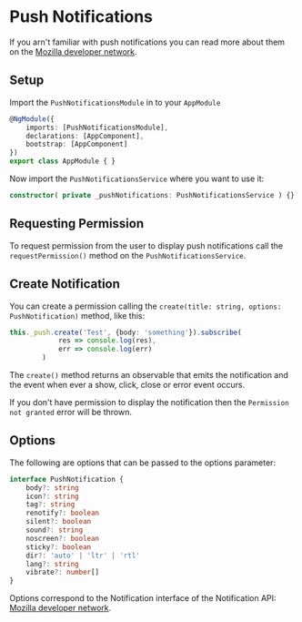 # Push Notifications 

If you arn't familiar with push notifications you can read more about them on the [Mozilla developer network](https://developer.mozilla.org/en-US/docs/Web/API/Notification).

## Setup

Import the `PushNotificationsModule` in to your `AppModule`
```ts
@NgModule({
    imports: [PushNotificationsModule],
    declarations: [AppComponent],
    bootstrap: [AppComponent]
})
export class AppModule { }
```

Now import the `PushNotificationsService` where you want to use it: 

```ts
constructor( private _pushNotifications: PushNotificationsService ) {}
```

## Requesting Permission

To request permission from the user to display push notifications call the `requestPermission()` method on the `PushNotificationsService`.

## Create Notification

You can create a permission calling the `create(title: string, options: PushNotification)` method, like this: 

```ts
this._push.create('Test', {body: 'something'}).subscribe(
            res => console.log(res),
            err => console.log(err)
        )
```

The `create()` method returns an observable that emits the notification and the event when ever a show, click, close or error event occurs.

If you don't have permission to display the notification then the `Permission not granted` error will be thrown.

## Options

The following are options that can be passed to the options parameter: 

```ts
interface PushNotification {
    body?: string
    icon?: string
    tag?: string
    renotify?: boolean
    silent?: boolean
    sound?: string
    noscreen?: boolean
    sticky?: boolean
    dir?: 'auto' | 'ltr' | 'rtl'
    lang?: string
    vibrate?: number[]
}
```

Options correspond to the Notification interface of the Notification API:
[Mozilla developer network](https://developer.mozilla.org/en-US/docs/Web/API/Notification).
